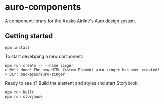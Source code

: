 # auro-components

A component library for the Alaska Airline's Auro design system.

## Getting started

```shell
npm install
```

To start developing a new component:

```shell
npm run create -- --name zinger
> Well done! The new HTML Custom Element auro-zinger has been created!
> Dir: packages/auro-zinger
```

Ready to see it? Build the element and styles and start Storybook:

```shell
npm run build
npm run storybook
```

